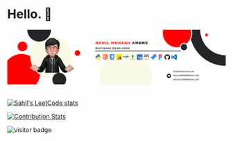 # Hello. 👋


<div align="center">
  <a href="" />
   <img src="Group 1 copy.png" />
</div> 
  </a> 

<br/>

[![Sahil's LeetCode stats](https://leetcode-stats-six.vercel.app/?username=sahilambre&theme=dark)](https://github.com/KnlnKS/leetcode-stats)
  
[![Contribution Stats](https://github-contribution-stats.vercel.app/api/?username=sahilambre)](https://github.com/LordDashMe/github-contribution-stats/)

<img align="left" src="https://visitor-badge.laobi.icu/badge?page_id=sahilambre" alt="visitor badge"/>











 
